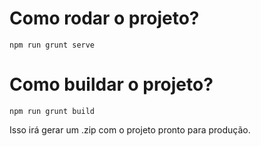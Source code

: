 # Como rodar o projeto?

`npm run grunt serve`

# Como buildar o projeto?

`npm run grunt build`

Isso irá gerar um .zip com o projeto pronto para produção.
